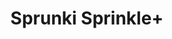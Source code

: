 ---
slug: sprunki-sprinkle-1103
title: Sprunki Sprinkle+
description: "Sprunki Sprinkle+ is an exciting online game. Play for free directly in your browser!"
icon: /images/popular_mods/Sprunki Sprinkle+.png
url: https://wowtbc.net/sprunkin/sprinkle+/index.html
previewImage: /images/popular_mods/Sprunki Sprinkle+.png
type: popular mods

# SEO配置
seo:
  title: "Sprunki Sprinkle+ - Play Free Online Game | Fun Browser Games"
  description: "Sprunki Sprinkle+ - Play this fun online game for free in your browser. No download required!"
  ogImage: "/images/popular_mods/Sprunki Sprinkle+.png"
  keywords: "sprunki-sprinkle-1103, online game, browser game, free game, popular mods game, play online"

videoUrls:
  - https://www.youtube.com/embed/example1
  - https://www.youtube.com/embed/example2

whyPlay:
  title: "Why Play Sprunki Sprinkle+?"
  items:
    - "Immersive Gameplay: Sprunki Sprinkle+ offers an engaging and immersive gaming experience that will keep you entertained for hours"
    - "Challenging Levels: Test your skills with increasingly difficult challenges and obstacles"
    - "Beautiful Graphics: Enjoy stunning visuals and smooth animations that bring the game world to life"
    - "Regular Updates: New content and features are added regularly to keep the game fresh and exciting"
    - "Free to Play: Experience all the fun without spending a penny"
    - "Community Features: Connect with other players, share strategies, and compete for high scores"
    - "Cross-Platform: Play on any device with a web browser, no downloads required"

features:
  title: "Key Features of Sprunki Sprinkle+"
  image: "/images/popular_mods/Sprunki Sprinkle+.png"
  items:
    - "Intuitive Controls: Easy to learn controls make Sprunki Sprinkle+ accessible for players of all skill levels"
    - "Multiple Game Modes: Enjoy various gameplay options that provide different challenges and experiences"
    - "Character Customization: Personalize your gaming experience with unique characters and items"
    - "Achievement System: Complete special tasks to earn rewards and recognition"
    - "Leaderboards: Compete with players worldwide and see who can achieve the highest scores"

characteristics:
  title: "Game Characteristics"
  image: "/images/popular_mods/Sprunki Sprinkle+.png"
  items:
    - "Genre: Popular mods game with elements of strategy and skill"
    - "Difficulty: Suitable for both casual gamers and those seeking a challenge"
    - "Play Time: Quick sessions or extended gameplay, depending on your preference"
    - "Art Style: Vibrant and engaging visuals that enhance the gaming experience"
    - "Sound Design: Immersive audio that complements the gameplay perfectly"

info: "Sprunki Sprinkle+ is an exciting online game that offers players a unique and engaging gaming experience. With its intuitive controls, stunning visuals, and challenging gameplay, Sprunki Sprinkle+ provides hours of entertainment for players of all ages and skill levels. Whether you're looking for a quick gaming session during a break or an extended play session, Sprunki Sprinkle+ delivers an immersive experience that will keep you coming back for more. The game features multiple levels of increasing difficulty, ensuring that players are constantly challenged as they progress. With regular updates adding new content and features, Sprunki Sprinkle+ remains fresh and exciting, providing endless entertainment options for its growing community of players."

howToPlayIntro: "Welcome to Sprunki Sprinkle+! This guide will walk you through the basics and help you master the game. Whether you're a beginner or looking to improve your skills, these tips and instructions will enhance your gaming experience."

howToPlaySteps:
  - title: "Getting Started"
    description: "Begin your Sprunki Sprinkle+ adventure by familiarizing yourself with the controls. Use your keyboard or mouse to navigate through the game interface. The tutorial will guide you through the basic mechanics and help you understand the objectives."
  - title: "Understanding the Objectives"
    description: "In Sprunki Sprinkle+, your main goal is to progress through levels by completing specific objectives. Each level presents unique challenges that require different strategies and approaches."
  - title: "Mastering the Controls"
    description: "Practice using the controls to improve your precision and reaction time. Sprunki Sprinkle+ requires quick reflexes and strategic thinking to overcome obstacles and defeat opponents."
  - title: "Utilizing Power-ups"
    description: "Collect power-ups throughout the game to enhance your abilities and overcome difficult challenges. Each power-up offers unique advantages that can be crucial for success."
  - title: "Developing Strategies"
    description: "As you progress in Sprunki Sprinkle+, develop effective strategies for different scenarios. Analyze patterns, anticipate challenges, and adapt your approach to maximize your performance."

faq:
  title: "Frequently Asked Questions about Sprunki Sprinkle+"
  items:
    - question: "Is Sprunki Sprinkle+ free to play?"
      answer: "Yes, Sprunki Sprinkle+ is completely free to play directly in your web browser. No downloads or purchases are required to enjoy the full game experience."
    - question: "Can I play Sprunki Sprinkle+ on mobile devices?"
      answer: "Yes, Sprunki Sprinkle+ is optimized for both desktop and mobile play. You can enjoy the game on any device with a web browser and internet connection."
    - question: "Are there any in-game purchases?"
      answer: "While Sprunki Sprinkle+ is free to play, there may be optional in-game purchases available for cosmetic items or additional features that don't affect core gameplay."
    - question: "How often is Sprunki Sprinkle+ updated?"
      answer: "The developers regularly update Sprunki Sprinkle+ with new content, features, and improvements based on player feedback and game performance."
    - question: "Can I play Sprunki Sprinkle+ offline?"
      answer: "Currently, Sprunki Sprinkle+ requires an internet connection to play as it's a browser-based online game."
    - question: "Is Sprunki Sprinkle+ suitable for children?"
      answer: "Yes, Sprunki Sprinkle+ is designed to be family-friendly and suitable for players of all ages."
    - question: "How do I report bugs or issues?"
      answer: "If you encounter any problems while playing Sprunki Sprinkle+, you can report them through the game's support page or contact the developers directly through their website."
    - question: "Still Have Questions?"
      answer: "If you have additional questions about Sprunki Sprinkle+ that aren't covered in this FAQ, please visit our support center or contact our customer service team for assistance."
---